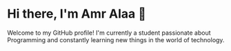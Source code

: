 # Hi there, I'm Amr Alaa 👋

Welcome to my GitHub profile! I'm currently a student passionate about Programming and constantly learning new things in the world of technology.
